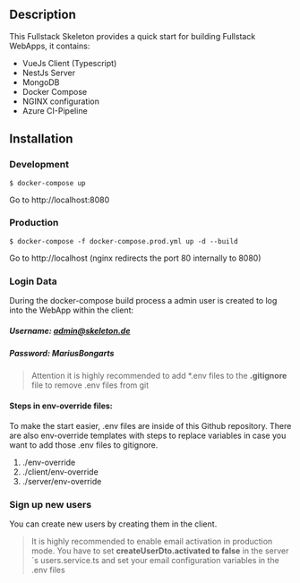 ## Description
This Fullstack Skeleton provides a quick start for building Fullstack WebApps, it contains:


* VueJs Client (Typescript)
* NestJs Server
* MongoDB
* Docker Compose
* NGINX configuration
* Azure CI-Pipeline


## Installation

### Development
```
$ docker-compose up
```

Go to http://localhost:8080

### Production

```
$ docker-compose -f docker-compose.prod.yml up -d --build
```

Go to http://localhost (nginx redirects the port 80 internally to 8080)

### Login Data

During the docker-compose build process a admin user is created to log into the WebApp within the client:

##### Username: admin@skeleton.de
##### Password: MariusBongarts
 

> Attention it is highly recommended to add *.env files to the **.gitignore** file to remove .env files from git


#### Steps in env-override files:

To make the start easier, .env files are inside of this Github repository. There are also env-override templates with steps to replace variables in case you want to add those .env files to gitignore.

  1. ./env-override
  2. ./client/env-override
  3. ./server/env-override

### Sign up new users 

You can create new users by creating them in the client.

> It is highly recommended to enable email activation in production mode. You have to set **createUserDto.activated to false** in the server´s users.service.ts and set your email configuration variables in the .env files


